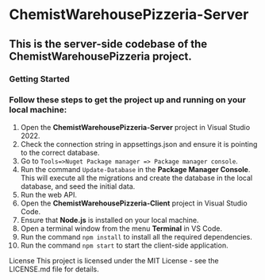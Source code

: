 # ChemistWarehousePizzeria-Server
## This is the server-side codebase of the ChemistWarehousePizzeria project.

### Getting Started
### Follow these steps to get the project up and running on your local machine:

1. Open the **ChemistWarehousePizzeria-Server** project in Visual Studio 2022.
2. Check the connection string in appsettings.json and ensure it is pointing to the correct database.
3. Go to `Tools=>Nuget Package manager => Package manager console`.
4. Run the command `Update-Database` in the **Package Manager Console**. This will execute all the migrations and create the database in the local database, and seed the initial data.
5. Run the web API.
6. Open the **ChemistWarehousePizzeria-Client** project in Visual Studio Code.
7. Ensure that **Node.js** is installed on your local machine.
8. Open a terminal window from the menu **Terminal** in VS Code.
9. Run the command `npm install` to install all the required dependencies.
10. Run the command `npm start` to start the client-side application.

License
This project is licensed under the MIT License - see the LICENSE.md file for details.
